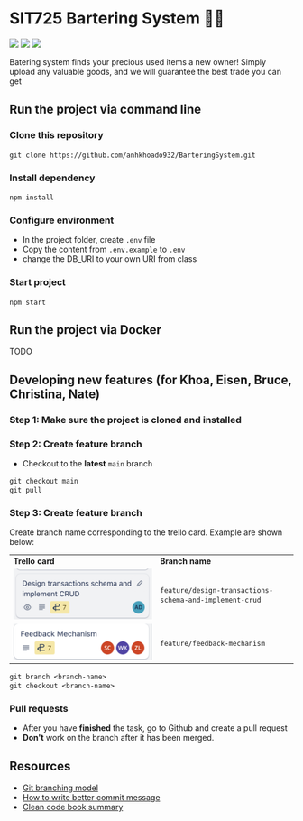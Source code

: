 # SIT725 Bartering System 🥬🐶

![](https://img.shields.io/badge/JavaScript-323330?style=for-the-badge&logo=javascript&logoColor=F7DF1E)
![](https://img.shields.io/badge/HTML5-E34F26?style=for-the-badge&logo=html5&logoColor=white)
![](https://img.shields.io/badge/CSS3-1572B6?style=for-the-badge&logo=css3&logoColor=white)

Batering system finds your precious used items a new owner! Simply upload any valuable goods, and we will guarantee the best trade you can get

<!-- # Features -->

## Run the project via command line

### Clone this repository

```
git clone https://github.com/anhkhoado932/BarteringSystem.git
```
### Install dependency

```
npm install
```

### Configure environment

-   In the project folder, create `.env` file
-   Copy the content from `.env.example` to `.env`
-   change the DB_URI to your own URI from class
### Start project

```
npm start
```

## Run the project via Docker 
TODO
## Developing new features (for Khoa, Eisen, Bruce, Christina, Nate)

### Step 1: Make sure the project is cloned and installed
### Step 2: Create feature branch

-   Checkout to the **latest** `main` branch
```
git checkout main
git pull
```

### Step 3: Create feature branch
Create branch name corresponding to the trello card. Example are shown below:
<table>
<tr>
    <td><b>Trello card</b></td>
    <td><b>Branch name</b></td>
</tr>

<tr>
    <td><img src="misc/image.png"></td>
    <td><code>feature/design-transactions-schema-and-implement-crud</code></td>
</tr>
<tr>
    <td><img src="misc/image2.png"></td>
    <td><code>feature/feedback-mechanism</code></td>
</tr></table>

```
git branch <branch-name>
git checkout <branch-name>
```
### Pull requests
- After you have **finished** the task, go to Github and create a pull request
- **Don't** work on the branch after it has been merged.
## Resources

-   [Git branching model](https://nvie.com/posts/a-successful-git-branching-model/)
-   [How to write better commit message](https://www.freecodecamp.org/news/how-to-write-better-git-commit-messages/)
-   [Clean code book summary](https://gist.github.com/wojteklu/73c6914cc446146b8b533c0988cf8d29)
